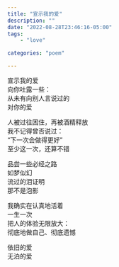 ```yaml
---
title: "宣示我的爱"
description: ""
date: "2022-08-28T23:46:16-05:00"
tags: 
    - "love"

categories: "poem"

---
```

宣示我的爱\
向你吐露一些：\
从未有向别人言说过的\
对你的爱

人被过往困住，再被酒精释放\
我不记得曾否说过：\
“下一次会做得更好”\
至少这一次，还算不错

品尝一些必经之路\
如梦似幻\
流过的泪证明\
那不是泡影

我确实在认真地活着\
一生一次\
把人的体验无限放大：\
彻底地做自己、彻底遗憾

依旧的爱\
无泊的爱
